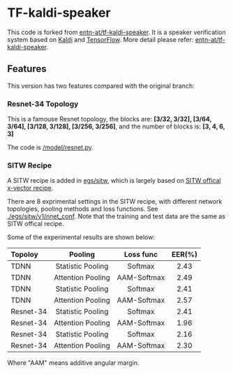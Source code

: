 # TF-kaldi-speaker

This code is forked from [entn-at/tf-kaldi-speaker](https://github.com/entn-at/tf-kaldi-speaker).
It is a speaker verification system based on [Kaldi](https://github.com/kaldi-asr/kaldi) and [TensorFlow](https://github.com/tensorflow/tensorflow).
More detail please refer: [entn-at/tf-kaldi-speaker](https://github.com/entn-at/tf-kaldi-speaker).

## Features
This version has two features compared with the original branch:  

### Resnet-34 Topology
This is a famouse Resnet topology, the blocks are: **[3/32, 3/32], [3/64, 3/64], [3/128, 3/128], [3/256, 3/256]**, and the number of blocks is: **[3, 4, 6, 3]**

The code is [/model/resnet.py](/model/resnet.py).

### SITW Recipe
A SITW recipe is added in [egs/sitw](./egs/sitw), 
which is largely based on [SITW offical x-vector recipe](https://github.com/kaldi-asr/kaldi/tree/master/).

There are 8 exprimental settings in the SITW recipe, with different network topologies, pooling methods and loss functions. 
See [./egs/sitw/v1/nnet_conf](./egs/sitw/v1/nnet_conf). Note that the training and test data are the same as SITW offical recipe.

Some of the experimental results are shown below:

| Topoloy | Pooling | Loss func | EER(%) |
| :-----| :----: | :----: | :----: |
| TDNN | Statistic Pooling | Softmax | 2.43 |
| TDNN | Attention Pooling | AAM-Softmax | 2.49 |
| TDNN | Statistic Pooling | Softmax | 2.41 |
| TDNN | Attention Pooling | AAM-Softmax | 2.57 |
| Resnet-34 | Statistic Pooling | Softmax | 2.41 |
| Resnet-34 | Attention Pooling | AAM-Softmax | 1.96 |
| Resnet-34 | Statistic Pooling | Softmax | 2.16 |
| Resnet-34 | Attention Pooling | AAM-Softmax | 2.30 |

Where "AAM" means additive angular margin.

